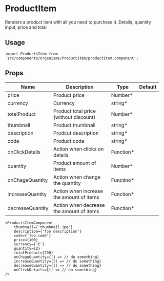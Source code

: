 # ProductItem
Renders a product item with all you need to purchase it. Details, quantity input, price and total

## Usage

```
import ProductsItem from 'src/components/organisms/ProductItem/productItem.component';
```

## Props

| Name | Description | Type | Default |
|------|-------------|------|---------|
| price | Product price | Number* |  |
| currency | Currency | string* |  |
| totalProduct | Product total price (without discount) | Number* |  |
| thumbnail | Product thumbnail | string* |  |
| description | Prodcut description | string* |  |
| code | Product code | string* |  |
| onClickDetails | Action when clicks on details | Function* |  |
| quantity | Product amount of items | Number* |  |
| onChageQuantity | Action when change the quantity | Functino* |  |
| increaseQuantity | Action when increase the amount of items | Function* |  |
| decreaseQuantity | Action when decrease the amount of items | Function* |  |

```
<ProductsItemComponent 
    thumbnail={'thumbnail.jpg'}
    description={'foo description'}
    code={'foo code'}
    price={100}
    currency={'€'}
    quantity={2}
    totalProduct={200}
    onChageQuantity={() => // do something}
    increaseQuantity={() => // do something}
    decreaseQuantity={() => // do something}
    onClickDetails={() => // do something}
/>
```